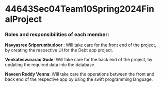 # 44643Sec04Team10Spring2024FinalProject
### Roles and responsibilities of each member:
**Navyasree Sriperumbudoor** : Will take care for the front end of the project, by creating the respective UI for the Debt app project.

**Venkateswararao Gude**: Will take care for the back end of the project, by updating the required data into the database.

**Naveen Reddy Venna**: Will take care the operations between the front and back end of the respective app by using the swift programming language.
